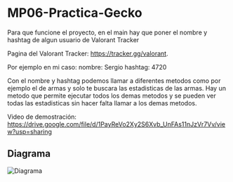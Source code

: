 # MP06-Practica-Gecko
Para que funcione el proyecto, en el main hay que poner el nombre y hashtag de algun usuario de Valorant Tracker

Pagina del Valorant Tracker: https://tracker.gg/valorant.

Por ejemplo en mi caso: nombre: Sergio    hashtag: 4720

Con el nombre y hashtag podemos llamar a diferentes metodos como por ejemplo el de armas y solo te buscara las estadisticas de las armas.
Hay un metodo que permite ejecutar todos los demas metodos y se pueden ver todas las estadisticas sin hacer falta llamar a los demas metodos.

Video de demostración: https://drive.google.com/file/d/1PayReVo2Xy2S6Xvb_UnFAs11nJzVr7Vv/view?usp=sharing

## Diagrama
![Diagrama](https://github.com/JSergio86/MP06-Practica-Gecko/blob/master/DIagrama/Diagrama.dia)
